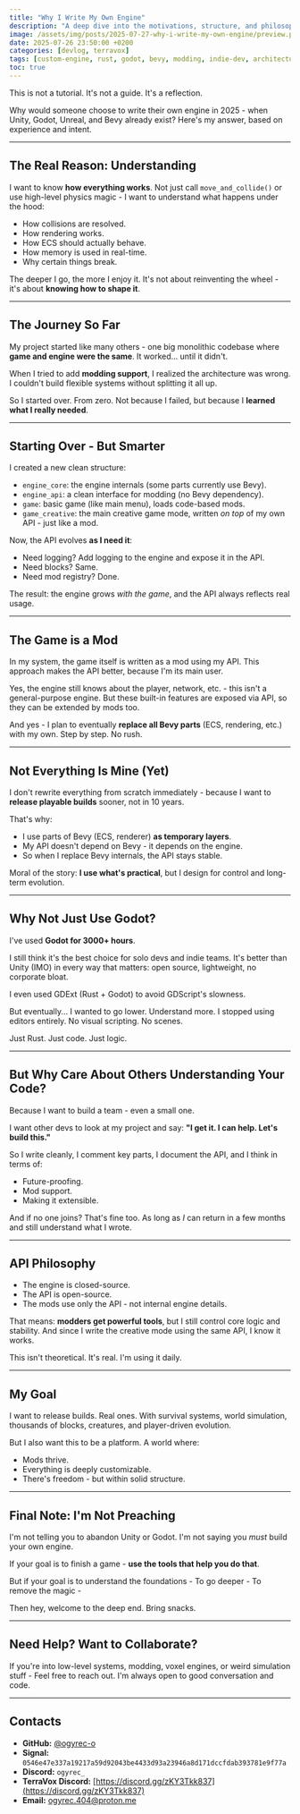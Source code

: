 ```yaml
---
title: "Why I Write My Own Engine"
description: "A deep dive into the motivations, structure, and philosophy behind building a custom engine from scratch. Why not Unity, Godot, or Bevy?"
image: /assets/img/posts/2025-07-27-why-i-write-my-own-engine/preview.png
date: 2025-07-26 23:50:00 +0200
categories: [devlog, terravox]
tags: [custom-engine, rust, godot, bevy, modding, indie-dev, architecture]
toc: true
---
```


This is not a tutorial. It's not a guide. It's a reflection.

Why would someone choose to write their own engine in 2025 - when Unity, Godot, Unreal, and Bevy already exist? Here's my answer, based on experience and intent.

---

## The Real Reason: Understanding

I want to know **how everything works**. 
Not just call `move_and_collide()` or use high-level physics magic - I want to understand what happens under the hood:

- How collisions are resolved.
- How rendering works.
- How ECS should actually behave.
- How memory is used in real-time.
- Why certain things break.

The deeper I go, the more I enjoy it. It's not about reinventing the wheel - it's about **knowing how to shape it**.

---

## The Journey So Far

My project started like many others - one big monolithic codebase where **game and engine were the same**. It worked... until it didn't.

When I tried to add **modding support**, I realized the architecture was wrong. I couldn't build flexible systems without splitting it all up.

So I started over. From zero. Not because I failed, but because I **learned what I really needed**.

---

## Starting Over - But Smarter

I created a new clean structure:

- `engine_core`: the engine internals (some parts currently use Bevy).
- `engine_api`: a clean interface for modding (no Bevy dependency).
- `game`: basic game (like main menu), loads code-based mods.
- `game_creative`: the main creative game mode, written *on top* of my own API - just like a mod.

Now, the API evolves **as I need it**:

- Need logging? Add logging to the engine and expose it in the API.
- Need blocks? Same.
- Need mod registry? Done.

The result: the engine grows *with the game*, and the API always reflects real usage.

---

## The Game is a Mod

In my system, the game itself is written as a mod using my API. 
This approach makes the API better, because I'm its main user.

Yes, the engine still knows about the player, network, etc. - this isn't a general-purpose engine. But these built-in features are exposed via API, so they can be extended by mods too.

And yes - I plan to eventually **replace all Bevy parts** (ECS, rendering, etc.) with my own. Step by step. No rush.

---

## Not Everything Is Mine (Yet)

I don't rewrite everything from scratch immediately - because I want to **release playable builds** sooner, not in 10 years.

That's why:

- I use parts of Bevy (ECS, renderer) **as temporary layers**.
- My API doesn't depend on Bevy - it depends on the engine.
- So when I replace Bevy internals, the API stays stable.

Moral of the story: **I use what's practical**, but I design for control and long-term evolution.

---

## Why Not Just Use Godot?

I've used **Godot for 3000+ hours**.

I still think it's the best choice for solo devs and indie teams. It's better than Unity (IMO) in every way that matters: open source, lightweight, no corporate bloat.

I even used GDExt (Rust + Godot) to avoid GDScript's slowness.

But eventually... I wanted to go lower. Understand more.
I stopped using editors entirely. No visual scripting. No scenes.

Just Rust. Just code. Just logic.

---

## But Why Care About Others Understanding Your Code?

Because I want to build a team - even a small one.

I want other devs to look at my project and say:
**"I get it. I can help. Let's build this."**

So I write cleanly, I comment key parts, I document the API, and I think in terms of:

- Future-proofing.
- Mod support.
- Making it extensible.

And if no one joins? That's fine too. As long as *I* can return in a few months and still understand what I wrote.

---

## API Philosophy

- The engine is closed-source.
- The API is open-source.
- The mods use only the API - not internal engine details.

That means: **modders get powerful tools**, but I still control core logic and stability.
And since I write the creative mode using the same API, I know it works.

This isn't theoretical. It's real. I'm using it daily.

---

## My Goal

I want to release builds. Real ones.
With survival systems, world simulation, thousands of blocks, creatures, and player-driven evolution.

But I also want this to be a platform. A world where:

- Mods thrive.
- Everything is deeply customizable.
- There's freedom - but within solid structure.

---

## Final Note: I'm Not Preaching

I'm not telling you to abandon Unity or Godot.
I'm not saying you *must* build your own engine.

If your goal is to finish a game - **use the tools that help you do that**.

But if your goal is to understand the foundations -
To go deeper -
To remove the magic -

Then hey, welcome to the deep end. Bring snacks.

---

## Need Help? Want to Collaborate?

If you're into low-level systems, modding, voxel engines, or weird simulation stuff -
Feel free to reach out. I'm always open to good conversation and code.

---

## Contacts

- **GitHub:** [@ogyrec-o](https://github.com/ogyrec-o)
- **Signal:** `0546e47e337a19217a59d92043be4433d93a23946a8d171dccfdab393781e9f77a`
- **Discord:** `ogyrec_`
- **TerraVox Discord:** [https://discord.gg/zKY3Tkk837](https://discord.gg/zKY3Tkk837)
- **Email:** ogyrec.404@proton.me